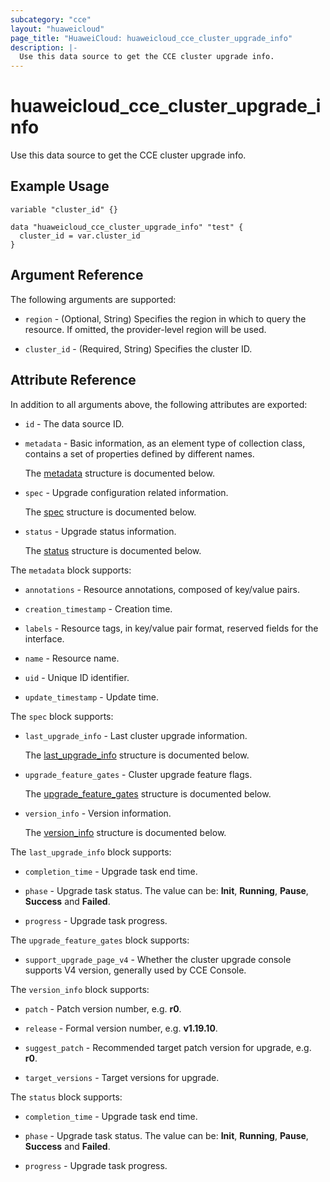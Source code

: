 ```yaml
---
subcategory: "cce"
layout: "huaweicloud"
page_title: "HuaweiCloud: huaweicloud_cce_cluster_upgrade_info"
description: |-
  Use this data source to get the CCE cluster upgrade info.
---
```


# huaweicloud_cce_cluster_upgrade_info

Use this data source to get the CCE cluster upgrade info.

## Example Usage

```hcl
variable "cluster_id" {}

data "huaweicloud_cce_cluster_upgrade_info" "test" {
  cluster_id = var.cluster_id
}
```

## Argument Reference

The following arguments are supported:

* `region` - (Optional, String) Specifies the region in which to query the resource.
  If omitted, the provider-level region will be used.

* `cluster_id` - (Required, String) Specifies the cluster ID.

## Attribute Reference

In addition to all arguments above, the following attributes are exported:

* `id` - The data source ID.

* `metadata` - Basic information, as an element type of collection class,
  contains a set of properties defined by different names.

  The [metadata](#metadata_struct) structure is documented below.

* `spec` - Upgrade configuration related information.

  The [spec](#spec_struct) structure is documented below.

* `status` - Upgrade status information.

  The [status](#status_struct) structure is documented below.

<a name="metadata_struct"></a>
The `metadata` block supports:

* `annotations` - Resource annotations, composed of key/value pairs.

* `creation_timestamp` - Creation time.

* `labels` - Resource tags, in key/value pair format, reserved fields for the interface.

* `name` - Resource name.

* `uid` - Unique ID identifier.

* `update_timestamp` - Update time.

<a name="spec_struct"></a>
The `spec` block supports:

* `last_upgrade_info` - Last cluster upgrade information.

  The [last_upgrade_info](#spec_last_upgrade_info_struct) structure is documented below.

* `upgrade_feature_gates` - Cluster upgrade feature flags.

  The [upgrade_feature_gates](#spec_upgrade_feature_gates_struct) structure is documented below.

* `version_info` - Version information.

  The [version_info](#spec_version_info_struct) structure is documented below.

<a name="spec_last_upgrade_info_struct"></a>
The `last_upgrade_info` block supports:

* `completion_time` - Upgrade task end time.

* `phase` - Upgrade task status. The value can be: **Init**, **Running**, **Pause**, **Success** and **Failed**.

* `progress` - Upgrade task progress.

<a name="spec_upgrade_feature_gates_struct"></a>
The `upgrade_feature_gates` block supports:

* `support_upgrade_page_v4` - Whether the cluster upgrade console supports V4 version, generally used by CCE Console.

<a name="spec_version_info_struct"></a>
The `version_info` block supports:

* `patch` - Patch version number, e.g. **r0**.

* `release` - Formal version number, e.g. **v1.19.10**.

* `suggest_patch` - Recommended target patch version for upgrade, e.g. **r0**.

* `target_versions` - Target versions for upgrade.

<a name="status_struct"></a>
The `status` block supports:

* `completion_time` - Upgrade task end time.

* `phase` - Upgrade task status. The value can be: **Init**, **Running**, **Pause**, **Success** and **Failed**.

* `progress` - Upgrade task progress.
